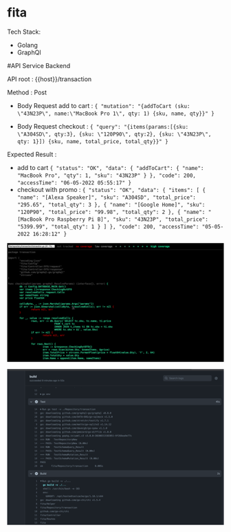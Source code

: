 # fita

Tech Stack:
- Golang
- GraphQl

#API Service Backend

API root :
{{host}}/transaction

Method :
Post

- Body Request add to cart :
  `{
      "mutation": "{addToCart (sku: \"43N23P\", name:\"MacBook Pro 1\", qty: 1) {sku, name, qty}}"
  }`

- Body Request checkout :
  `{
      "query": "{items(params:[{sku: \"A304SD\", qty:3}, {sku: \"120P90\", qty:2}, {sku: \"43N23P\", qty: 1}]) {sku, name, total_price, total_qty}}"
  }`

Expected Result :
- add to cart
  `{
  "status": "OK",
  "data": {
  "addToCart": {
  "name": "MacBook Pro",
  "qty": 1,
  "sku": "43N23P"
  }
  },
  "code": 200,
  "accessTime": "06-05-2022 05:55:17"
  }`
- checkout with promo :
  `{
  "status": "OK",
  "data": {
  "items": [
  {
  "name": "[Alexa Speaker]",
  "sku": "A304SD",
  "total_price": "295.65",
  "total_qty": 3
  },
  {
  "name": "[Google Home]",
  "sku": "120P90",
  "total_price": "99.98",
  "total_qty": 2
  },
  {
  "name": "[MacBook Pro Raspberry Pi B]",
  "sku": "43N23P",
  "total_price": "5399.99",
  "total_qty": 1
  }
  ]
  },
  "code": 200,
  "accessTime": "05-05-2022 16:28:12"
  }`

![img.png](img.png)

![img_1.png](img_1.png)
